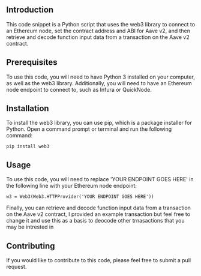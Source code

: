 ## Introduction

This code snippet is a Python script that uses the web3 library to connect to an Ethereum node, set the contract address and ABI for Aave v2, and then retrieve and decode function input data from a transaction on the Aave v2 contract.

## Prerequisites

To use this code, you will need to have Python 3 installed on your computer, as well as the web3 library. Additionally, you will need to have an Ethereum node endpoint to connect to, such as Infura or QuickNode.

## Installation

To install the web3 library, you can use pip, which is a package installer for Python. Open a command prompt or terminal and run the following command:

`pip install web3`

## Usage

To use this code, you will need to replace 'YOUR ENDPOINT GOES HERE' in the following line with your Ethereum node endpoint:

``` 
w3 = Web3(Web3.HTTPProvider('YOUR ENDPOINT GOES HERE'))
```

Finally, you can retrieve and decode function input data from a transaction on the Aave v2 contract, I provided an example transaction but feel free to change it and use this as a basis to deocode other trnasactions that you may be intrested in

## Contributing

If you would like to contribute to this code, please feel free to submit a pull request.

